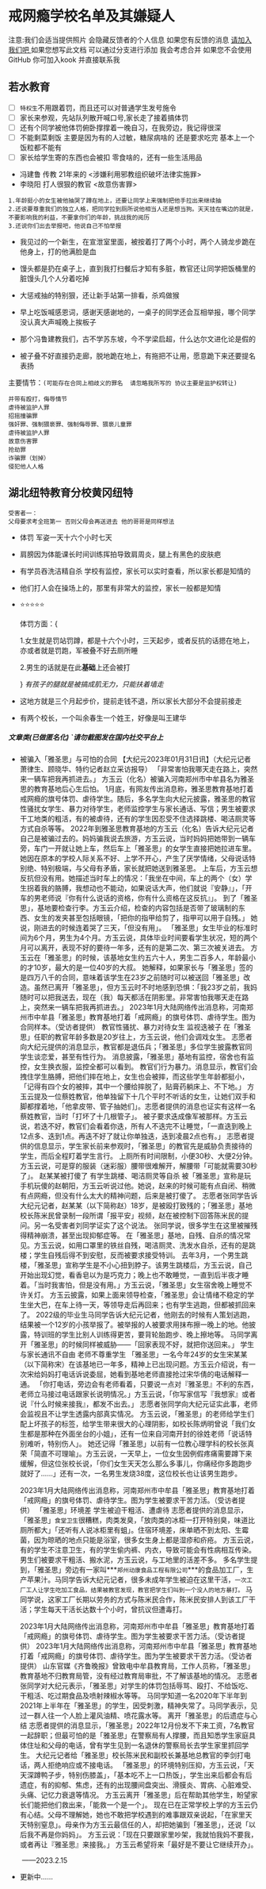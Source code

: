# 戒网瘾学校名单及其嫌疑人

注意:我们会适当提供照片 会隐藏反馈者的个人信息 如果您有反馈的消息  [请加入我们吧 ](https://kook.top/4YdfR8) 如果您想写此文档 可以通过分支进行添加 我会考虑合并 如果您不会使用GitHub 你可加入kook 并直接联系我

## 若水教育

- [ ] `特权生`不用跟着罚，而且还可以对普通学生发号施令
- [ ] 家长来参观，先站队列散开喊口号,家长走了接着搞体罚
- [ ] 还有个同学被他体罚俯卧撑撑着一晚自习，在我旁边，我记得很深
- [ ] 不能剩菜剩饭 主要是因为有的人过敏，糖尿病啥的 还是要求吃完 基本上一个饭粒都不能有
- [ ] 家长给学生寄的东西也会被扣 零食啥的，还有一些生活用品

- 冯建鲁 传教 21年来的  <涉嫌利用邪教组织破坏法律实施罪>
- 李晓阳 打人很狠的教官 <故意伤害罪>

```
1.年龄挺小的女生被他抽哭了蹲在地上，还要让同学上来强制把他手拉出来继续抽
2.还说要尊重我们的独立人格，把同学拉到厕所说他相当人还是想当狗。天天挂在嘴边的就是，不要影响我的利益，不要拿你们的年龄，挑战我的阅历
3.还说你们出去举报吧，他说自己不怕举报
```

- 我见过的一个新生，在宣泄室里面，被按着打了两个小时，两个人骑龙步跪在他身上，打的他满脸是血

- 馒头都是扔在桌子上，直到我打扫餐后才知有多脏，教官还让同学把饭桶里的脏馒头几个人分着吃掉
- 大惩戒抽的特别狠，还让新手站第一排看，杀鸡做猴
- 早上吃饭喊感恩词，感谢天感谢地的，一桌子的同学还会互相举报，哪个同学没认真大声喊晚上挨板子
- 那个冯鲁建教我们，古不学苏东坡，今不学梁启超，什么达尔文进化论是假的
- 被子叠不好直接扔走廊，脱地跪在地上，有拖把不让用，愿意跪下来还要提名表扬

主要情节：`(可能存在合同上相歧义的罪名  请忽略我所写的 协议主要是监护权转让)`

```
并带有殴打，侮辱情节
虐待被监护人罪
招摇撞骗罪
强奸罪、强制猥亵罪、强制侮辱罪、猥亵儿童罪
虐待被监护人罪
故意伤害罪
抢劫罪
诈骗罪（划掉）
侵犯他人人格 
```



## 湖北纽特教育分校黄冈纽特

```
受害者一：
父母要求考全班第一 否则父母会再送进去 他的哥哥是同样想法
```

- 体罚  军姿一天十六个小时七天

- 肩膀因为体能课长时间训练挥拍导致肩周炎，腿上有黑色的皮肤疤

- 有学员吞洗洁精自杀 学校有监控，家长可以实时查看，所以家长都是知情的

- 他们打人会在操场上的，那里有非常大的监控，家长一般都是知情

- ⭐⭐⭐⭐⭐

  体罚方面：{

  1.女生就是罚站罚蹲，都是十六个小时，三天起步，或者反抗的话摁在地上，亦或者就是罚跑，军被叠不好去厕所睡

  2.男生的话就是在此**基础**上还会被打

  }       *有孩子的腿就是被搞成肌无力，只能扶着墙走*

- 这地方就是三个月起步价，提前走钱不退，所以家长大部分不会提前接走

- 有两个校长，一个叫余春生一个姓王，好像是叫王建华





##### 文章类(已做匿名化)  `请勿截图发在国内社交平台上

- 被骗入「雅圣思」与可怕的合同
  【大纪元2023年01月31日讯】（大纪元记者萧律生、顾晓华、特约记者赵立采访报导）
  「非常害怕我哪天走在路上，突然来一辆车把我再抓进去。」
  方玉云（化名）被骗入河南郑州市中牟县名为雅圣思的教育基地后心生后怕。
  1月底，有网友传出消息称，雅圣思教育基地打着戒网瘾的旗号体罚、虐待学生。随后，多名学生向大纪元披露，雅圣思的教官性骚扰女学生、暴力对待学生，老师监控学生与家长通话、写信；男生被要求干工地类的粗活，有的被虐待，还有的学生因忍受不住选择跳楼、喝洁厕灵等方式自杀等等。
  2022年到雅圣思教育基地的方玉云（化名）告诉大纪元记者自己是被骗过去的。妈妈骗我说去旅游，方玉云说，当时妈妈把她带到一辆车旁，车门一开就让她上车，然后车上「雅圣思」的女学生直接把她拉进车里。
  她因在原本的学校人际关系不好、上学不开心，产生了厌学情绪，父母说话特别绝、特别极端，与父母有矛盾，家长就把她送到雅圣思。
  上车后，方玉云想反抗但没有用。她描述当时车上的情况：「我坐在中间，车上的两个（女）学生拐着我的胳膊，我想动也不能动，如果说话大声，他们就说『安静』」，「开车的男老师说『你有什么说话的资格，你有什么资格在这反抗』」。
  到了「雅圣思」，基地要检查行李。方玉云介绍，检查的内容包括是否带了玻璃制的东西、女生的发夹甚至包括眼镜，「把你的指甲给剪了，指甲可以用于自残。」
  她说，刚进去的时候连着哭了三天，「但没有用」。
  「雅圣思」女生毕业的标准时间为6个月，男生为4个月。方玉云说，具体毕业时间要看学生状况，短的两个月可以离开，表现不好的要待一年多，还有的是第二次、第三次被关进去。
  方玉云在「雅圣思」的时候，该基地女生约五六十人，男生二百多人，年龄最小的才10岁，最大的是一位40岁的大叔。
  她解释，如果家长与「雅圣思」签的是四万八千的合同，意味着该学生在23岁之前随时可以被送回「雅圣思」改造。虽然已离开「雅圣思」，但方玉云时不时地感到恐惧：「我23岁之前，我妈随时可以把我送去，现在（我）每天都活在阴影里。非常害怕我哪天走在路上，突然来一辆车把我再抓进去。」
  2023年1月大陆网络传出消息称，河南郑州市中牟县「雅圣思」教育基地打着「戒网瘾」的旗号体罚、虐待学生。图为合同样本。（受访者提供） 
  教官性骚扰、暴力对待女生 监视迭被子
  在「雅圣思」任职的教官年龄多数是20岁往上，方玉云说，他们会调戏女生。
  志愿者向大纪元提供的消息显示，教官都是退伍兵；「雅圣思」多位学生披露教官同学生谈恋爱，甚至有性行为。
  消息披露，「雅圣思」基地有监控，宿舍也有监控，女生换衣服，监控全都可以看到。
  教官们行为暴力。消息显示，教官们会拽住学生胳膊，把他们摔在地上，女生也会被摔，而这些学生年龄都挺小，「记得有四个女的被摔，其中一个腰给摔脱了，贴膏药躺床上、不下地。」
  方玉云提及一位蔡姓教官，他单独留下十几个平时不听话的女生，让她们双手和脚都撑着地，「他拿皮带、管子抽她们」。志愿者提供的消息也证实有这样一名蔡姓教官，当时「打坏了十几根管子」。
  被子要求迭成像军被那样。方玉云说，若迭不好，教官们会看着你迭，所有人不迭完不让睡觉，「一直迭到晚上12点多、迭到1点。再迭不好了就让你单独迭，迭到凌晨2点也有。」
  志愿者提供的信息显示，学生家长前来参观时，「雅圣思」的教官先是威胁负责接待的学生，而后全程盯着学生言行。
  上厕所有时间限制，小便30秒、大便2分钟。方玉云说，可是穿的服装（迷彩服）腰带很难解开，解腰带「可能就需要30秒了」。
  赵某某被打傻了 有学生跳楼、喝洁厕灵等自杀
  被「雅圣思」宣称是玩手机玩傻的赵朝阳，方玉云听说过他。她说，赵来的时候可能有点自闭、稍微有点网瘾，但没有什么太大的精神问题，后来是被打傻了。
  志愿者张同学告诉大纪元记者，赵某某（以下简称赵）18岁，是被殴打致残的；「雅圣思」基地校长陈米民曾录制一段所谓「报平安」视频，赵在被控制下回答陈米民的提问。另一名受害者刘同学证实了这个说法。
  张同学说，很多学生在这里被摧残得精神崩溃，甚至出现抑郁症等。
  在「雅圣思」基地，自残、自杀的情况常见。方玉云说，如用口罩里的铁丝自残，喝洁厕灵、洗发水自杀，还有的是跳楼；学生自残后得不到安慰，反而被要求接受特训。
  去年3月，一个男生跳楼，「雅圣思」宣称学生是不小心扭到脖子。该男生跳楼后，方玉云说，自己开始出现幻觉，看香皂以为是巧克力；晚上也不敢睡觉，一直到后半夜才睡着。「当时我害怕，但是没有用。」方玉云说，「雅圣思」女生宿舍晚上睡觉不许关灯。
  方玉云披露，如果上面来领导检查，「雅圣思」会让情绪不稳定的学生坐大巴，在车上待一天，等领导走后再回来；也有学生逃跑，但都被抓回来了。
  2022级的毕业生马同学告诉大纪元记者，他刚去的时候有人策划逃跑，结果被一个12岁的小孩举报了。被举报的人被要求用抹布擦一晚上的地。他披露，特训班的学生比别人训练得更苦，要背轮胎跑步、晚上擦地等。
  马同学离开「雅圣思」的时候同样被威胁——「回家表现不好，就把你送回来。」
  学生与家长通讯不自由 老师不尊重学生
  「雅圣思」一名今年24岁的女生宋某某（以下简称宋）在该基地已一年多，精神上已出现问题。方玉云介绍说，有一次宋给妈妈打电话诉说委屈，她看到基地老师直接抢过宋华倩的电话解释一通。
  「你打电话，旁边会有老师看着，只要说一点对『雅圣思』不利的东西，老师立马接过电话跟家长说明情况。」方玉云说，「你写家信写『我想家』或者说『什么时候来接我』，都发不出去。」
  志愿者张同学向大纪元证实此事，老师会监视且不让学生透露内部真实情况。
  方玉云说，「雅圣思」的老师给学生们配上坏孩子的标签，给学生带来很大的心理阴影，如校长陈炳明曾说「我们女生都是那种在外面坐台的小姐」，还有一位来自河南开封的徐姓老师「说话特别难听，特别伤人」。
  她还记得「雅圣思」以前有一位教心理学科的校长张真荣「简直不可理喻」。方玉云说，一天早上，一位女生因例假疼痛需要蹲下来缓解，但这位张校长说，「你们女生天天怎么那么多事儿，你痛经你多跑跑步就好了……」还有一次，一名男生发烧38度，这位校长也让该男生跑步。

  2023年1月大陆网络传出消息称，河南郑州市中牟县「雅圣思」教育基地打着「戒网瘾」的旗号体罚、虐待学生。图为学生被要求干苦力活。（受访者提供） 
  「雅圣思」环境差 学生被迫干粗活、遭虐待
  志愿者提供的消息显示，「雅圣思」`食堂卫生`很糟糕，肉类发臭，「放肉类的冰柜一打开特别臭，味道比厕所都大」「还听有人说冰柜里有蛆」。住宿环境差，床单晒不到太阳、生霉菌，因为晾晒的地点只能是浴室，很多女生身上都是湿疹和疥疮。
  方玉云说，有的学生不注意卫生，有的学生偷内裤、内衣，导致可能会有性病相互传染。
  男生们被要求干粗活、搬水泥，方玉云说，与工地里的活差不多。
  多名学生提到，「雅圣思」旁边有一家叫***`郑州动康食品工程有限公司`***的食品加工厂，生产苹果汁。马同学告诉大纪元记者，很多未成年学生被迫在这里干活，`一次工厂工人让学生吃加工食品，结果被教官发现，教官把学生们叫到一个没人的地方暴打。`
  马同学说，这家工厂长期以劳务的方式与陈米民合作，陈米民安排人到该工厂干活；学生每天干活长达数十个小时，曾抗议但遭毒打。

  2023年1月大陆网络传出消息称，河南郑州市中牟县「雅圣思」教育基地打着「戒网瘾」的旗号体罚、虐待学生。图为学生被要求干苦力活。（受访者提供）  2023年1月大陆网络传出消息称，河南郑州市中牟县「雅圣思」教育基地打着「戒网瘾」的旗号体罚、虐待学生。图为学生被要求干苦力活。（受访者提供） 
  山东官媒《齐鲁晚报》曾致电中牟县教育局，工作人员称，「雅圣思」教育基地不归教育局管，没有经过教育局审批，不了解该基地的情况。
  志愿者张同学对大纪元表示，「雅圣思」对学生的体罚包括辱骂、殴打、不给饭吃、干粗活、吃过期食品及喷射辣椒水等等。
  马同学知道一名2020年下半年到2021年上半年在「雅圣思」的学生，因受刺激，精神失常了。马同学表示，见过一群人往一个人脸上灌风油精、喷花露水等。
  离开「雅圣思」的后遗症与心结
  志愿者提供的消息显示，「雅圣思」2022年12月份发不下来工资，7名教官一起辞职；但最可怕的是「雅圣思」在警察局有人撑腰，而且知悉学生家庭具体住址和父母的电话，曾有学生见到一名退休的警察局长去学生家里抓回学生。
  大纪元记者给「雅圣思」校长陈米民和副校长兼基地总教官的李剑打电话，两人拒绝响应或不接电话。
  「雅圣思」的环境特别压抑，方玉云说，「天天深蹲鸭子步，特别伤膝盖」，「基本吃不上一口热饭」，学生出来后都会有后遗症，有的抑郁、焦虑，还有的出现腰间盘突出、滑膜炎、胃病、心脏难受、头痛、记忆力衰退等情况。
  方玉云离开「雅圣思」后在帮助其他学生，盼望家长们能把他们救出来，「能救一个是一个」。
  现在已在正常学校上学的方玉云仍有心结。父母不理解她，她也不敢把学校遇到的难事跟双亲说起，「在家里天天特别窒息」。母亲作为方玉云最信任的人，却把她骗到「雅圣思」，还说「以后我不再是你妈妈」。
  方玉云说：「现在只要跟家里吵架，我就怕我妈不要我，或者再让『雅圣思』来接我。」
  方玉云希望将来「最好是不要让它继续开办」。

  ​																																													——2023.2.15

- 更新中……



